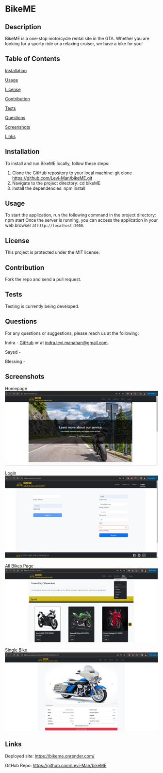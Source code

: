 
# BikeME
## Description
BikeME is a one-stop motorcycle rental site in the GTA. Whether you are looking for a sporty ride or a relaxing cruiser, we have a bike for you! 

## Table of Contents

[Installation](#installation)

[Usage](#usage)

[License](#license)

[Contribution](#contribution)

[Tests](#tests)

[Questions](#questions)

[Screenshots](#screenshots)

[Links](#links)

## Installation
To install and run BikeME locally, follow these steps:

1. Clone the GitHub repository to your local machine:
git clone https://github.com/Levi-Man/bikeME.git
2. Navigate to the project directory: cd bikeME
3. Install the dependencies:
npm install

## Usage
To start the application, run the following command in the project directory:
npm start
Once the server is running, you can access the application in your web browser at `http://localhost:3000`.

## License
This project is protected under the MIT license.

## Contribution
Fork the repo and send a pull request.

## Tests
Testing is currently being developed.

## Questions
For any questions or suggestions, please reach us at the following: 

Indra - [GitHub](https://github.com/Levi-Man) or at indra.levi.manahan@gmail.com.

Sayed - 

Blessing - 

## Screenshots
Homepage
<img src="./assets/Homepage (2).png" alt="Homepage">

Login
<img src="./assets/Login (2).png" alt="Login">

All Bikes Page
<img src="./assets/BIkes.png" alt="All Bikes Page">

Single Bike
<img src="./assets/SingleBike.png" alt="Bike Page">

## Links

Deployed site: https://bikeme.onrender.com/

GitHub Repo: https://github.com/Levi-Man/bikeME

